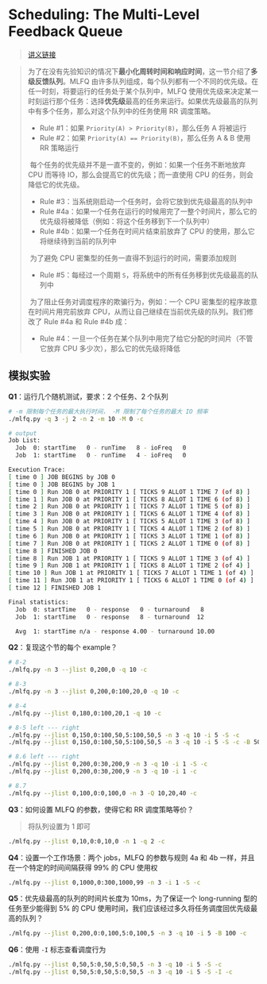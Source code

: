 # Scheduling: The Multi-Level Feedback Queue

> [讲义链接](https://pages.cs.wisc.edu/~remzi/OSTEP/cpu-sched-mlfq.pdf)

> ​		为了在没有先验知识的情况下**最小化周转时间和响应时间**，这一节介绍了**多级反馈队列**。MLFQ 由许多队列组成，每个队列都有一个不同的优先级。在任一时刻，将要运行的任务处于某个队列中，MLFQ 使用优先级来决定某一时刻运行那个任务：选择**优先级**最高的任务来运行。如果优先级最高的队列中有多个任务，那么对这个队列中的任务使用 RR 调度策略。
>
> - Rule #1：如果 `Priority(A) > Priority(B)`，那么任务 A 将被运行
> - Rule #2：如果 `Priority(A) == Priority(B)`，那么任务 A & B 使用 RR 策略运行
>
> ​        每个任务的优先级并不是一直不变的，例如：如果一个任务不断地放弃 CPU 而等待 IO，那么会提高它的优先级；而一直使用 CPU 的任务，则会降低它的优先级。
>
> - Rule #3：当系统刚启动一个任务时，会将它放到优先级最高的队列中
> - Rule #4a：如果一个任务在运行的时候用完了一整个时间片，那么它的优先级将被降低（例如：将这个任务移到下一个队列中）
> - Rule #4b：如果一个任务在时间片结束前放弃了 CPU 的使用，那么它将继续待到当前的队列中
>
> ​        为了避免 CPU 密集型的任务一直得不到运行的时间，需要添加规则
>
> - Rule #5：每经过一个周期 `S`，将系统中的所有任务移到优先级最高的队列中
>
> ​        为了阻止任务对调度程序的欺骗行为，例如：一个 CPU 密集型的程序故意在时间片用完前放弃 CPU，从而让自己继续在当前优先级的队列。我们修改了 Rule #4a 和 Rule #4b 成：
>
> - Rule #4：一旦一个任务在某个队列中用完了给它分配的时间片（不管它放弃 CPU 多少次），那么它的优先级将降低

## 模拟实验

**Q1**：运行几个随机测试，要求：2 个任务、2 个队列

```bash
# -m 限制每个任务的最大执行时间， -M 限制了每个任务的最大 IO 频率
./mlfq.py -q 3 -j 2 -n 2 -m 10 -M 0 -c

# output
Job List:
  Job  0: startTime   0 - runTime   8 - ioFreq   0
  Job  1: startTime   0 - runTime   4 - ioFreq   0

Execution Trace:
[ time 0 ] JOB BEGINS by JOB 0
[ time 0 ] JOB BEGINS by JOB 1
[ time 0 ] Run JOB 0 at PRIORITY 1 [ TICKS 9 ALLOT 1 TIME 7 (of 8) ]
[ time 1 ] Run JOB 0 at PRIORITY 1 [ TICKS 8 ALLOT 1 TIME 6 (of 8) ]
[ time 2 ] Run JOB 0 at PRIORITY 1 [ TICKS 7 ALLOT 1 TIME 5 (of 8) ]
[ time 3 ] Run JOB 0 at PRIORITY 1 [ TICKS 6 ALLOT 1 TIME 4 (of 8) ]
[ time 4 ] Run JOB 0 at PRIORITY 1 [ TICKS 5 ALLOT 1 TIME 3 (of 8) ]
[ time 5 ] Run JOB 0 at PRIORITY 1 [ TICKS 4 ALLOT 1 TIME 2 (of 8) ]
[ time 6 ] Run JOB 0 at PRIORITY 1 [ TICKS 3 ALLOT 1 TIME 1 (of 8) ]
[ time 7 ] Run JOB 0 at PRIORITY 1 [ TICKS 2 ALLOT 1 TIME 0 (of 8) ]
[ time 8 ] FINISHED JOB 0
[ time 8 ] Run JOB 1 at PRIORITY 1 [ TICKS 9 ALLOT 1 TIME 3 (of 4) ]
[ time 9 ] Run JOB 1 at PRIORITY 1 [ TICKS 8 ALLOT 1 TIME 2 (of 4) ]
[ time 10 ] Run JOB 1 at PRIORITY 1 [ TICKS 7 ALLOT 1 TIME 1 (of 4) ]
[ time 11 ] Run JOB 1 at PRIORITY 1 [ TICKS 6 ALLOT 1 TIME 0 (of 4) ]
[ time 12 ] FINISHED JOB 1

Final statistics:
  Job  0: startTime   0 - response   0 - turnaround   8
  Job  1: startTime   0 - response   8 - turnaround  12

  Avg  1: startTime n/a - response 4.00 - turnaround 10.00
```



**Q2**：复现这个节的每个 example？

```bash
# 8-2
./mlfq.py -n 3 --jlist 0,200,0 -q 10 -c

# 8-3
./mlfq.py -n 3 --jlist 0,200,0:100,20,0 -q 10 -c

# 8-4
./mlfq.py --jlist 0,180,0:100,20,1 -q 10 -c

# 8-5 left --- right
./mlfq.py --jlist 0,150,0:100,50,5:100,50,5 -n 3 -q 10 -i 5 -S -c
./mlfq.py --jlist 0,150,0:100,50,5:100,50,5 -n 3 -q 10 -i 5 -S -c -B 50

# 8.6 left --- right
./mlfq.py --jlist 0,200,0:30,200,9 -n 3 -q 10 -i 1 -S -c
./mlfq.py --jlist 0,200,0:30,200,9 -n 3 -q 10 -i 1 -c

# 8.7
./mlfq.py --jlist 0,100,0:0,100,0 -n 3 -Q 10,20,40 -c
```



**Q3**：如何设置 MLFQ 的参数，使得它和 RR 调度策略等价？

> 将队列设置为 1 即可

```bash
./mlfq.py --jlist 0,10,0:0,10,0 -n 1 -q 2 -c
```



**Q4**：设置一个工作场景：两个 jobs，MLFQ 的参数与规则 4a 和 4b 一样，并且在一个特定的时间间隔获得 99% 的 CPU 使用权

```bash
./mlfq.py --jlist 0,1000,0:300,1000,99 -n 3 -i 1 -S -c
```



**Q5**：优先级最高的队列的时间片长度为 10ms，为了保证一个 long-running 型的任务至少能得到 5% 的 CPU 使用时间，我们应该经过多久将任务调度回优先级最高的队列？

```bash
./mlfq.py --jlist 0,200,0:0,100,5:0,100,5 -n 3 -q 10 -i 5 -B 100 -c
```



**Q6**：使用 `-I` 标志查看调度行为

```bash
./mlfq.py --jlist 0,50,5:0,50,5:0,50,5 -n 3 -q 10 -i 5 -S -c
./mlfq.py --jlist 0,50,5:0,50,5:0,50,5 -n 3 -q 10 -i 5 -S -I -c
```

